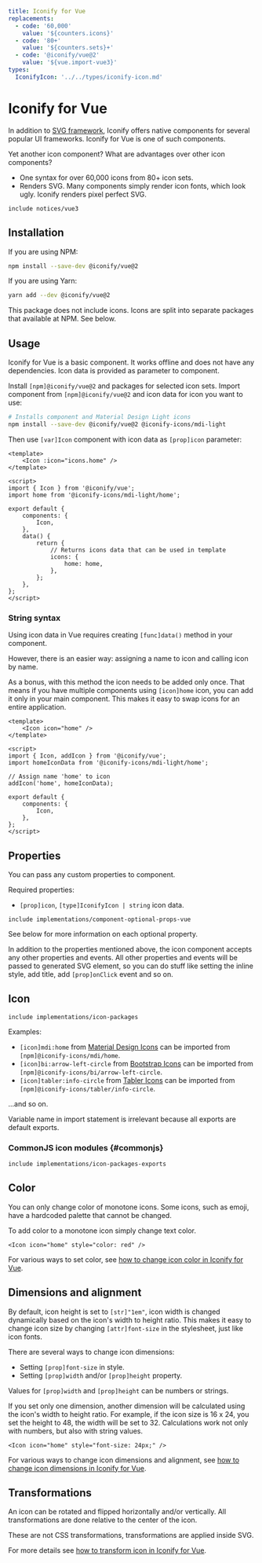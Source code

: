 ```yaml
title: Iconify for Vue
replacements:
  - code: '60,000'
    value: '${counters.icons}'
  - code: '80+'
    value: '${counters.sets}+'
  - code: '@iconify/vue@2'
    value: '${vue.import-vue3}'
types:
  IconifyIcon: '../../types/iconify-icon.md'
```

# Iconify for Vue

In addition to [SVG framework](../svg-framework/index.md), Iconify offers native components for several popular UI frameworks. Iconify for Vue is one of such components.

Yet another icon component? What are advantages over other icon components?

- One syntax for over 60,000 icons from 80+ icon sets.
- Renders SVG. Many components simply render icon fonts, which look ugly. Iconify renders pixel perfect SVG.

`include notices/vue3`

## Installation

If you are using NPM:

```bash
npm install --save-dev @iconify/vue@2
```

If you are using Yarn:

```bash
yarn add --dev @iconify/vue@2
```

This package does not include icons. Icons are split into separate packages that available at NPM. See below.

## Usage

Iconify for Vue is a basic component. It works offline and does not have any dependencies. Icon data is provided as parameter to component.

Install `[npm]@iconify/vue@2` and packages for selected icon sets. Import component from `[npm]@iconify/vue@2` and icon data for icon you want to use:

```bash
# Installs component and Material Design Light icons
npm install --save-dev @iconify/vue@2 @iconify-icons/mdi-light
```

Then use `[var]Icon` component with icon data as `[prop]icon` parameter:

```vue
<template>
	<Icon :icon="icons.home" />
</template>

<script>
import { Icon } from '@iconify/vue';
import home from '@iconify-icons/mdi-light/home';

export default {
	components: {
		Icon,
	},
	data() {
		return {
			// Returns icons data that can be used in template
			icons: {
				home: home,
			},
		};
	},
};
</script>
```

### String syntax

Using icon data in Vue requires creating `[func]data()` method in your component.

However, there is an easier way: assigning a name to icon and calling icon by name.

As a bonus, with this method the icon needs to be added only once. That means if you have multiple components using `[icon]home` icon, you can add it only in your main component. This makes it easy to swap icons for an entire application.

```vue
<template>
	<Icon icon="home" />
</template>

<script>
import { Icon, addIcon } from '@iconify/vue';
import homeIconData from '@iconify-icons/mdi-light/home';

// Assign name 'home' to icon
addIcon('home', homeIconData);

export default {
	components: {
		Icon,
	},
};
</script>
```

## Properties

You can pass any custom properties to component.

Required properties:

- `[prop]icon`, `[type]IconifyIcon | string` icon data.

`include implementations/component-optional-props-vue`

See below for more information on each optional property.

In addition to the properties mentioned above, the icon component accepts any other properties and events. All other properties and events will be passed to generated SVG element, so you can do stuff like setting the inline style, add title, add `[prop]onClick` event and so on.

## Icon

`include implementations/icon-packages`

Examples:

- `[icon]mdi:home` from [Material Design Icons](https://iconify.design/icon-sets/mdi/) can be imported from `[npm]@iconify-icons/mdi/home`.
- `[icon]bi:arrow-left-circle` from [Bootstrap Icons](https://iconify.design/icon-sets/bi/) can be imported from `[npm]@iconify-icons/bi/arrow-left-circle`.
- `[icon]tabler:info-circle` from [Tabler Icons](https://iconify.design/icon-sets/tabler/) can be imported from `[npm]@iconify-icons/tabler/info-circle`.

...and so on.

Variable name in import statement is irrelevant because all exports are default exports.

### CommonJS icon modules {#commonjs}

`include implementations/icon-packages-exports`

## Color

You can only change color of monotone icons. Some icons, such as emoji, have a hardcoded palette that cannot be changed.

To add color to a monotone icon simply change text color.

```vue
<Icon icon="home" style="color: red" />
```

For various ways to set color, see [how to change icon color in Iconify for Vue](./color.md).

## Dimensions and alignment

By default, icon height is set to `[str]"1em"`, icon width is changed dynamically based on the icon's width to height ratio. This makes it easy to change icon size by changing `[attr]font-size` in the stylesheet, just like icon fonts.

There are several ways to change icon dimensions:

- Setting `[prop]font-size` in style.
- Setting `[prop]width` and/or `[prop]height` property.

Values for `[prop]width` and `[prop]height` can be numbers or strings.

If you set only one dimension, another dimension will be calculated using the icon's width to height ratio. For example, if the icon size is 16 x 24, you set the height to 48, the width will be set to 32. Calculations work not only with numbers, but also with string values.

```vue
<Icon icon="home" style="font-size: 24px;" />
```

For various ways to change icon dimensions and alignment, see [how to change icon dimensions in Iconify for Vue](./dimensions.md).

## Transformations

An icon can be rotated and flipped horizontally and/or vertically. All transformations are done relative to the center of the icon.

These are not CSS transformations, transformations are applied inside SVG.

For more details see [how to transform icon in Iconify for Vue](./transform.md).
